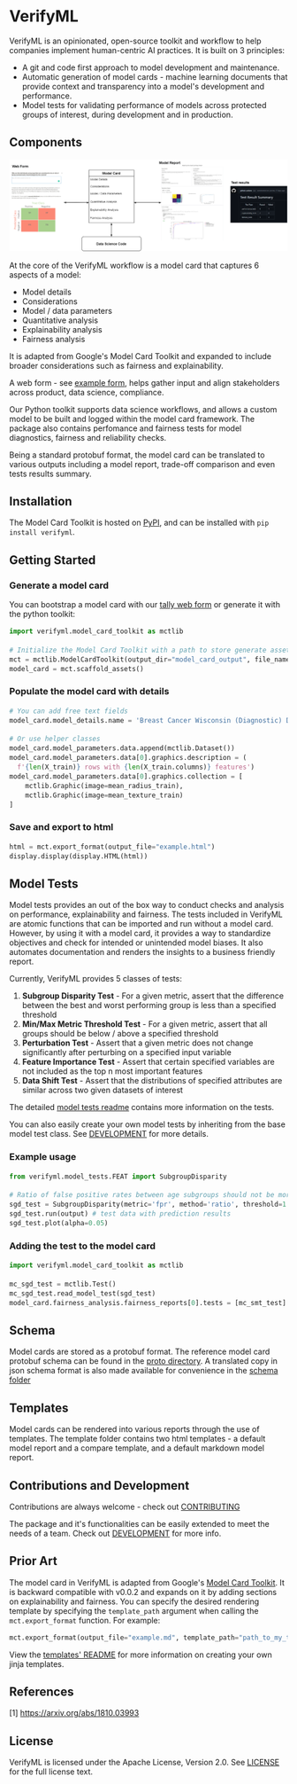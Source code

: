 # VerifyML

VerifyML is an opinionated, open-source toolkit and workflow to help companies implement human-centric AI practices. It is built on 3 principles:

- A git and code first approach to model development and maintenance.
- Automatic generation of model cards - machine learning documents that provide context and transparency into a model's development and performance.
- Model tests for validating performance of models across protected groups of interest, during development and in production.

## Components

![](https://github.com/cylynx/verifyml/blob/main/verifyml-dataflow.png)

At the core of the VerifyML workflow is a model card that captures 6 aspects of a model:

- Model details
- Considerations
- Model / data parameters
- Quantitative analysis
- Explainability analysis
- Fairness analysis

It is adapted from Google's Model Card Toolkit and expanded to include broader considerations such as fairness and explainability.

A web form - see [example form](https://tally.so/r/mR4Nlw), helps gather input and align stakeholders across product, data science, compliance.

Our Python toolkit supports data science workflows, and allows a custom model to be built and logged within the model card framework. The package also contains perfomance and fairness tests for model diagnostics, fairness and reliability checks.

Being a standard protobuf format, the model card can be translated to various outputs including a model report, trade-off comparison and even tests results summary.

## Installation

The Model Card Toolkit is hosted on [PyPI](https://pypi.org/project/verifyml/), and can be installed with `pip install verifyml`.

## Getting Started

### Generate a model card

You can bootstrap a model card with our [tally web form](https://tally.so/r/mR4Nlw) or generate it with the python toolkit:

```py
import verifyml.model_card_toolkit as mctlib

# Initialize the Model Card Toolkit with a path to store generate assets
mct = mctlib.ModelCardToolkit(output_dir="model_card_output", file_name="breast_cancer_diagnostic_model_card")
model_card = mct.scaffold_assets()
```

### Populate the model card with details

```py
# You can add free text fields
model_card.model_details.name = 'Breast Cancer Wisconsin (Diagnostic) Dataset'

# Or use helper classes
model_card.model_parameters.data.append(mctlib.Dataset())
model_card.model_parameters.data[0].graphics.description = (
  f'{len(X_train)} rows with {len(X_train.columns)} features')
model_card.model_parameters.data[0].graphics.collection = [
    mctlib.Graphic(image=mean_radius_train),
    mctlib.Graphic(image=mean_texture_train)
]
```

### Save and export to html

```py
html = mct.export_format(output_file="example.html")
display.display(display.HTML(html))
```

## Model Tests

Model tests provides an out of the box way to conduct checks and analysis on performance, explainability and fairness. The tests included in VerifyML are atomic functions that can be imported and run without a model card. However, by using it with a model card, it provides a way to standardize objectives and check for intended or unintended model biases. It also automates documentation and renders the insights to a business friendly report.

Currently, VerifyML provides 5 classes of tests:

1. **Subgroup Disparity Test** - For a given metric, assert that the difference between the best and worst performing group is less than a specified threshold
2. **Min/Max Metric Threshold Test** - For a given metric, assert that all groups should be below / above a specified threshold
3. **Perturbation Test** - Assert that a given metric does not change significantly after perturbing on a specified input variable
4. **Feature Importance Test** - Assert that certain specified variables are not included as the top n most important features
5. **Data Shift Test** - Assert that the distributions of specified attributes are similar across two given datasets of interest

The detailed [model tests readme](https://github.com/cylynx/verifyml/blob/main/verifyml/model_tests/README.md) contains more information on the tests.

You can also easily create your own model tests by inheriting from the base model test class. See [DEVELOPMENT](https://github.com/cylynx/verifyml/blob/main/DEVELOPMENT.md) for more details.

### Example usage

```py
from verifyml.model_tests.FEAT import SubgroupDisparity

# Ratio of false positive rates between age subgroups should not be more than 1.5
sgd_test = SubgroupDisparity(metric='fpr', method='ratio', threshold=1.5)
sgd_test.run(output) # test data with prediction results
sgd_test.plot(alpha=0.05)
```

### Adding the test to the model card

```py
import verifyml.model_card_toolkit as mctlib

mc_sgd_test = mctlib.Test()
mc_sgd_test.read_model_test(sgd_test)
model_card.fairness_analysis.fairness_reports[0].tests = [mc_smt_test]
```

## Schema

Model cards are stored as a protobuf format. The reference model card protobuf schema can be found in the [proto directory](https://github.com/cylynx/verifyml/tree/main/verifyml/model_card_toolkit/proto). A translated copy in json schema format is also made available for convenience in the [schema folder](https://github.com/cylynx/verifyml/tree/main/verifyml/model_card_toolkit/schema)

## Templates

Model cards can be rendered into various reports through the use of templates. The template folder contains two html templates - a default model report and a compare template, and a default markdown model report.

## Contributions and Development

Contributions are always welcome - check out [CONTRIBUTING](https://github.com/cylynx/verifyml/blob/main/CONTRIBUTING.md)

The package and it's functionalities can be easily extended to meet the needs of a team. Check out [DEVELOPMENT](https://github.com/cylynx/verifyml/blob/main/DEVELOPMENT.md) for more info.

## Prior Art

The model card in VerifyML is adapted from Google's [Model Card Toolkit](https://github.com/tensorflow/model-card-toolkit). It is backward compatible with v0.0.2 and expands on it by adding sections on explainability and fairness. You can specify the desired rendering template by specifying the `template_path` argument when calling the `mct.export_format` function. For example:

```py
mct.export_format(output_file="example.md", template_path="path_to_my_template")
```

View the [templates' README](https://github.com/cylynx/verifyml/blob/main/verifyml/model_card_toolkit/template/README.md) for more information on creating your own jinja templates.

## References

[1] https://arxiv.org/abs/1810.03993

## License

VerifyML is licensed under the Apache License, Version 2.0. See [LICENSE](https://github.com/cylynx/verifyml/blob/main/LICENSE) for the full license text.
